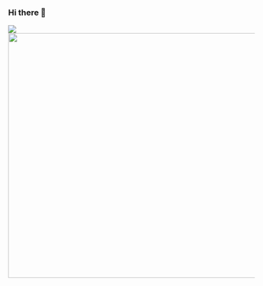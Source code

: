 ### Hi there 👋

 <img src="https://readme-typing-svg.demolab.com/?lines= %20Greetings%20fellow%20travellers;Iam%20a%20Full-stack%20developer;%20Always%20learning%20new%20things;&font=questa%20Code&center=true&width=540&height=45&color=70e000&vCenter=true&pause=1000&size=25" /></a>
 <img  align = "left" src = "https://media.giphy.com/media/v1.Y2lkPTc5MGI3NjExd2kyaDN4Mm9wNmpicHUxd2MzeHJsOGdqdXByN3ltN3dsMmtnNXF6NiZlcD12MV9pbnRlcm5hbF9naWZfYnlfaWQmY3Q9Zw/v15HUWtKC40YlKpSaE/giphy.gif" width = " 900px" height = " 500px" />


<!--
**makoalex/makoalex** is a ✨ _special_ ✨ repository because its `README.md` (this file) appears on your GitHub profile.

Here are some ideas to get you started:

- 🔭 I’m currently working on ...
- 🌱 I’m currently learning ...
- 👯 I’m looking to collaborate on ...
- 🤔 I’m looking for help with ...
- 💬 Ask me about ...
- 📫 How to reach me: ...
- 😄 Pronouns: ...
- ⚡ Fun fact: ...
-->
